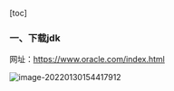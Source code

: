 [toc]



### 一、下载jdk

网址：https://www.oracle.com/index.html

![image-20220130154417912](https://gitee.com/tang-zhanpeng/blog-img/raw/master/img/image-20220130154417912.png)